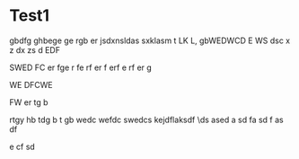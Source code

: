 # Test1
gbdfg
ghbege
ge
rgb
er
jsdxnsldas
sxklasm
t
LK
L,
gbWEDWCD
E
WS
dsc
x
z
dx
zs
d
EDF

SWED
FC
er
fge
r
fe
rf
er
f
erf
e
rf
er
g

WE
DFCWE

FW
er
tg
b

rtgy
hb
tdg
b
t
gb
wedc
wefdc
swedcs
kejdflaksdf
\ds
ased
a
sd
fa
sd
f
as
df

e
cf
sd
